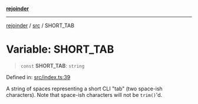 [**rejoinder**](../../README.md)

***

[rejoinder](../../README.md) / [src](../README.md) / SHORT\_TAB

# Variable: SHORT\_TAB

> `const` **SHORT\_TAB**: `string`

Defined in: [src/index.ts:39](https://github.com/Xunnamius/rejoinder/blob/2861b5f2270204243d000318b047b574732b219c/src/index.ts#L39)

A string of spaces representing a short CLI "tab" (two space-ish characters).
Note that space-ish characters will not be `trim()`'d.
